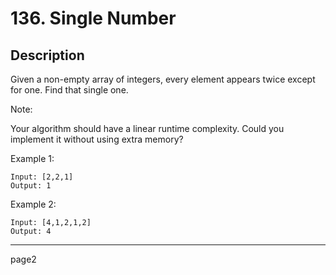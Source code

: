 # 136. Single Number

## Description
Given a non-empty array of integers, every element appears twice except for one. Find that single one.

Note:

Your algorithm should have a linear runtime complexity. Could you implement it without using extra memory?

Example 1:
```
Input: [2,2,1]
Output: 1
```
Example 2:
```
Input: [4,1,2,1,2]
Output: 4
```

******
page2

